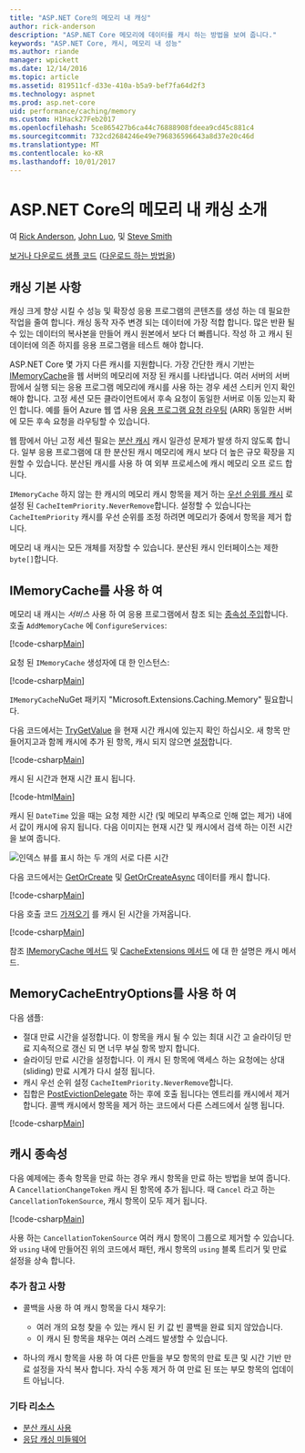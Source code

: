 ```yaml
---
title: "ASP.NET Core의 메모리 내 캐싱"
author: rick-anderson
description: "ASP.NET Core 메모리에 데이터를 캐시 하는 방법을 보여 줍니다."
keywords: "ASP.NET Core, 캐시, 메모리 내 성능"
ms.author: riande
manager: wpickett
ms.date: 12/14/2016
ms.topic: article
ms.assetid: 819511cf-d33e-410a-b5a9-bef7fa64d2f3
ms.technology: aspnet
ms.prod: asp.net-core
uid: performance/caching/memory
ms.custom: H1Hack27Feb2017
ms.openlocfilehash: 5ce865427b6ca44c76888908fdeea9cd45c881c4
ms.sourcegitcommit: 732cd2684246e49e796836596643a8d37e20c46d
ms.translationtype: MT
ms.contentlocale: ko-KR
ms.lasthandoff: 10/01/2017
---
```

# <a name="introduction-to-in-memory-caching-in-aspnet-core"></a>ASP.NET Core의 메모리 내 캐싱 소개

여 [Rick Anderson](https://twitter.com/RickAndMSFT), [John Luo](https://github.com/JunTaoLuo), 및 [Steve Smith](https://ardalis.com/)

[보거나 다운로드 샘플 코드](https://github.com/aspnet/Docs/tree/master/aspnetcore/performance/caching/memory/sample) ([다운로드 하는 방법을](xref:tutorials/index#how-to-download-a-sample))

## <a name="caching-basics"></a>캐싱 기본 사항

캐싱 크게 향상 시킬 수 성능 및 확장성 응용 프로그램의 콘텐츠를 생성 하는 데 필요한 작업을 줄여 합니다. 캐싱 동작 자주 변경 되는 데이터에 가장 적합 합니다. 많은 반환 될 수 있는 데이터의 복사본을 만들어 캐시 원본에서 보다 더 빠릅니다. 작성 하 고 캐시 된 데이터에 의존 하지를 응용 프로그램을 테스트 해야 합니다.

ASP.NET Core 몇 가지 다른 캐시를 지원합니다. 가장 간단한 캐시 기반는 [IMemoryCache](https://docs.microsoft.com/aspnet/core/api/microsoft.extensions.caching.memory.imemorycache)을 웹 서버의 메모리에 저장 된 캐시를 나타냅니다. 여러 서버의 서버 팜에서 실행 되는 응용 프로그램 메모리에 캐시를 사용 하는 경우 세션 스티커 인지 확인 해야 합니다. 고정 세션 모든 클라이언트에서 후속 요청이 동일한 서버로 이동 있는지 확인 합니다. 예를 들어 Azure 웹 앱 사용 [응용 프로그램 요청 라우팅](https://www.iis.net/learn/extensions/planning-for-arr) (ARR) 동일한 서버에 모든 후속 요청을 라우팅할 수 있습니다.

웹 팜에서 아닌 고정 세션 필요는 [분산 캐시](distributed.md) 캐시 일관성 문제가 발생 하지 않도록 합니다. 일부 응용 프로그램에 대 한 분산된 캐시 메모리에 캐시 보다 더 높은 규모 확장을 지원할 수 있습니다. 분산된 캐시를 사용 하 여 외부 프로세스에 캐시 메모리 오프 로드 합니다. 

`IMemoryCache` 하지 않는 한 캐시의 메모리 캐시 항목을 제거 하는 [우선 순위를 캐시](https://docs.microsoft.com/aspnet/core/api/microsoft.extensions.caching.memory.cacheitempriority) 로 설정 된 `CacheItemPriority.NeverRemove`합니다. 설정할 수 있습니다는 `CacheItemPriority` 캐시를 우선 순위를 조정 하려면 메모리가 중에서 항목을 제거 합니다.

메모리 내 캐시는 모든 개체를 저장할 수 있습니다. 분산된 캐시 인터페이스는 제한 `byte[]`합니다.

## <a name="using-imemorycache"></a>IMemoryCache를 사용 하 여

메모리 내 캐시는 *서비스* 사용 하 여 응용 프로그램에서 참조 되는 [종속성 주입](../../fundamentals/dependency-injection.md)합니다. 호출 `AddMemoryCache` 에 `ConfigureServices`:

[!code-csharp[Main](memory/sample/WebCache/Startup.cs?highlight=8)] 

요청 된 `IMemoryCache` 생성자에 대 한 인스턴스:

[!code-csharp[Main](memory/sample/WebCache/Controllers/HomeController.cs?name=snippet_ctor&highlight=3,5-)] 

`IMemoryCache`NuGet 패키지 "Microsoft.Extensions.Caching.Memory" 필요합니다.

다음 코드에서는 [TryGetValue](https://docs.microsoft.com/aspnet/core/api/microsoft.extensions.caching.memory.imemorycache#Microsoft_Extensions_Caching_Memory_IMemoryCache_TryGetValue_System_Object_System_Object__) 을 현재 시간 캐시에 있는지 확인 하십시오. 새 항목 만들어지고과 함께 캐시에 추가 된 항목, 캐시 되지 않으면 [설정](https://docs.microsoft.com/aspnet/core/api/microsoft.extensions.caching.memory.cacheextensions#Microsoft_Extensions_Caching_Memory_CacheExtensions_Set__1_Microsoft_Extensions_Caching_Memory_IMemoryCache_System_Object___0_)합니다.

[!code-csharp[Main](memory/sample/WebCache/Controllers/HomeController.cs?name=snippet1)]

캐시 된 시간과 현재 시간 표시 됩니다.

[!code-html[Main](memory/sample/WebCache/Views/Home/Cache.cshtml)]

캐시 된 `DateTime` 있을 때는 요청 제한 시간 (및 메모리 부족으로 인해 없는 제거) 내에서 값이 캐시에 유지 됩니다. 다음 이미지는 현재 시간 및 캐시에서 검색 하는 이전 시간을 보여 줍니다.

![인덱스 뷰를 표시 하는 두 개의 서로 다른 시간](memory/_static/time.png)

다음 코드에서는 [GetOrCreate](https://docs.microsoft.com/aspnet/core/api/microsoft.extensions.caching.memory.cacheextensions#Microsoft_Extensions_Caching_Memory_CacheExtensions_GetOrCreate__1_Microsoft_Extensions_Caching_Memory_IMemoryCache_System_Object_System_Func_Microsoft_Extensions_Caching_Memory_ICacheEntry___0__) 및 [GetOrCreateAsync](https://docs.microsoft.com/aspnet/core/api/microsoft.extensions.caching.memory.cacheextensions#Microsoft_Extensions_Caching_Memory_CacheExtensions_GetOrCreateAsync__1_Microsoft_Extensions_Caching_Memory_IMemoryCache_System_Object_System_Func_Microsoft_Extensions_Caching_Memory_ICacheEntry_System_Threading_Tasks_Task___0___) 데이터를 캐시 합니다. 

[!code-csharp[Main](memory/sample/WebCache/Controllers/HomeController.cs?name=snippet2&highlight=3-7,14-19)]

다음 호출 코드 [가져오기](https://docs.microsoft.com/aspnet/core/api/microsoft.extensions.caching.memory.cacheextensions#Microsoft_Extensions_Caching_Memory_CacheExtensions_Get__1_Microsoft_Extensions_Caching_Memory_IMemoryCache_System_Object_) 를 캐시 된 시간을 가져옵니다.

[!code-csharp[Main](memory/sample/WebCache/Controllers/HomeController.cs?name=snippet_gct)]

참조 [IMemoryCache 메서드](https://docs.microsoft.com/aspnet/core/api/microsoft.extensions.caching.memory.imemorycache) 및 [CacheExtensions 메서드](https://docs.microsoft.com/aspnet/core/api/microsoft.extensions.caching.memory.cacheextensions) 에 대 한 설명은 캐시 메서드.

## <a name="using-memorycacheentryoptions"></a>MemoryCacheEntryOptions를 사용 하 여

다음 샘플:

- 절대 만료 시간을 설정합니다. 이 항목을 캐시 될 수 있는 최대 시간 고 슬라이딩 만료 지속적으로 갱신 되 면 너무 부실 항목 방지 합니다.
- 슬라이딩 만료 시간을 설정합니다. 이 캐시 된 항목에 액세스 하는 요청에는 상대 (sliding) 만료 시계가 다시 설정 됩니다.
- 캐시 우선 순위 설정 `CacheItemPriority.NeverRemove`합니다. 
- 집합은 [PostEvictionDelegate](https://docs.microsoft.com/aspnet/core/api/microsoft.extensions.caching.memory.postevictiondelegate) 하는 후에 호출 됩니다는 엔트리를 캐시에서 제거 합니다. 콜백 캐시에서 항목을 제거 하는 코드에서 다른 스레드에서 실행 됩니다.

[!code-csharp[Main](memory/sample/WebCache/Controllers/HomeController.cs?name=snippet_et&highlight=14-20)]

## <a name="cache-dependencies"></a>캐시 종속성

다음 예제에는 종속 항목을 만료 하는 경우 캐시 항목을 만료 하는 방법을 보여 줍니다. A `CancellationChangeToken` 캐시 된 항목에 추가 됩니다. 때 `Cancel` 라고 하는 `CancellationTokenSource`, 캐시 항목이 모두 제거 됩니다. 

[!code-csharp[Main](memory/sample/WebCache/Controllers/HomeController.cs?name=snippet_ed)]

사용 하는 `CancellationTokenSource` 여러 캐시 항목이 그룹으로 제거할 수 있습니다. 와 `using` 내에 만들어진 위의 코드에서 패턴, 캐시 항목의 `using` 블록 트리거 및 만료 설정을 상속 합니다.

### <a name="additional-notes"></a>추가 참고 사항

- 콜백을 사용 하 여 캐시 항목을 다시 채우기:

  - 여러 개의 요청 찾을 수 있는 캐시 된 키 값 빈 콜백을 완료 되지 않았습니다. 
  - 이 캐시 된 항목을 채우는 여러 스레드 발생할 수 있습니다.

- 하나의 캐시 항목을 사용 하 여 다른 만들을 부모 항목의 만료 토큰 및 시간 기반 만료 설정을 자식 복사 합니다. 자식 수동 제거 하 여 만료 된 또는 부모 항목의 업데이트 아닙니다.

### <a name="other-resources"></a>기타 리소스

* [분산 캐시 사용](distributed.md)
* [응답 캐싱 미들웨어](middleware.md)
